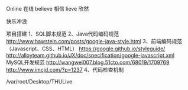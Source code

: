 Online 在线
believe 相信
lieve 欣然

快乐冲浪

项目搭建
1、SQL脚本规范
2、Java代码编码规范
  http://www.hawstein.com/posts/google-java-style.html
3、前端编码规范（Javascript、CSS、HTML）
  https://google.github.io/styleguide/
  http://alloyteam.github.io/JX/doc/specification/google-javascript.xml
  MySQL开发规范 
    http://wangwei007.blog.51cto.com/68019/1709769
    http://www.imcjd.com/?p=1237
4、代码检查机制


/var/root/Desktop/THULive